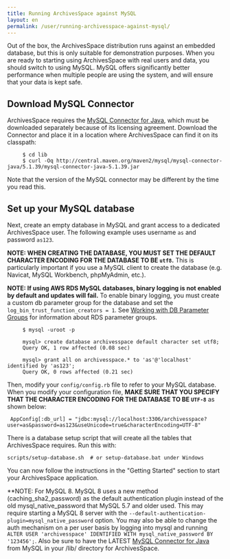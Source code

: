 ```yaml
---
title: Running ArchivesSpace against MySQL 
layout: en
permalink: /user/running-archivesspace-against-mysql/ 
---
```


Out of the box, the ArchivesSpace distribution runs against an
embedded database, but this is only suitable for demonstration
purposes.  When you are ready to starting using ArchivesSpace with
real users and data, you should switch to using MySQL.  MySQL offers
significantly better performance when multiple people are using the
system, and will ensure that your data is kept safe.


## Download MySQL Connector

ArchivesSpace requires the
[MySQL Connector for Java](http://dev.mysql.com/downloads/connector/j/),
which must be downloaded separately because of its licensing agreement.
Download the Connector and place it in a location where ArchivesSpace can
find it on its classpath:

         $ cd lib
         $ curl -Oq http://central.maven.org/maven2/mysql/mysql-connector-java/5.1.39/mysql-connector-java-5.1.39.jar

Note that the version of the MySQL connector may be different by the
time you read this.


## Set up your MySQL database

Next, create an empty database in MySQL and grant access to a dedicated
ArchivesSpace user. The following example uses username `as`
and password `as123`.

**NOTE: WHEN CREATING THE DATABASE, YOU MUST SET THE DEFAULT CHARACTER
ENCODING FOR THE DATABASE TO BE `utf8`.** This is particularly important
if you use a MySQL client to create the database (e.g. Navicat, MySQL
Workbench, phpMyAdmin, etc.).

**NOTE: If using AWS RDS MySQL databases, binary logging is not enabled by default and updates will fail.** To enable binary logging, you must create a custom db parameter group for the database and set the `log_bin_trust_function_creators = 1`. See [Working with DB Parameter Groups](https://docs.aws.amazon.com/AmazonRDS/latest/UserGuide/USER_WorkingWithParamGroups.html) for information about RDS parameter groups.


         $ mysql -uroot -p

         mysql> create database archivesspace default character set utf8;
         Query OK, 1 row affected (0.08 sec)

         mysql> grant all on archivesspace.* to 'as'@'localhost' identified by 'as123';
         Query OK, 0 rows affected (0.21 sec)

Then, modify your `config/config.rb` file to refer to your MySQL
database. When you modify your configuration file, **MAKE SURE THAT YOU
SPECIFY THAT THE CHARACTER ENCODING FOR THE DATABASE TO BE `UTF-8`** as shown
below:

     AppConfig[:db_url] = "jdbc:mysql://localhost:3306/archivesspace?user=as&password=as123&useUnicode=true&characterEncoding=UTF-8"

There is a database setup script that will create all the tables that
ArchivesSpace requires.  Run this with:

    scripts/setup-database.sh  # or setup-database.bat under Windows

You can now follow the instructions in the "Getting Started" section to start
your ArchivesSpace application.

**NOTE: For MySQL 8. MySQL 8 uses a new method (caching_sha2_password) as the default authentication plugin instead of the old mysql_native_password that MySQL 5.7 and older used. This may require starting a MySQL 8 server with the `--default-authentication-plugin=mysql_native_password` option. You may also be able to change the auth mechanism on a per user basis by logging into mysql and running `ALTER USER 'archivesspace' IDENTIFIED WITH mysql_native_password BY '123456';`. Also be sure to have the LATEST [MySQL Connector for Java](http://dev.mysql.com/downloads/connector/j/) from MySQL in your /lib/ directory for ArchivesSpace. 

